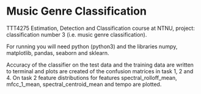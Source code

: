 # Music Genre Classification

TTT4275 Estimation, Detection and Classification course at NTNU, project: classification number 3 (i.e. music genre classification).

For running you will need python (python3) and the libraries numpy, matplotlib, pandas, seaborn and sklearn.

Accuracy of the classifier on the test data and the training data are written to terminal and plots are created of the confusion matrices in task 1, 2 and 4. On task 2 feature distributions for features spectral_rolloff_mean, mfcc_1_mean, spectral_centroid_mean and tempo are plotted.
